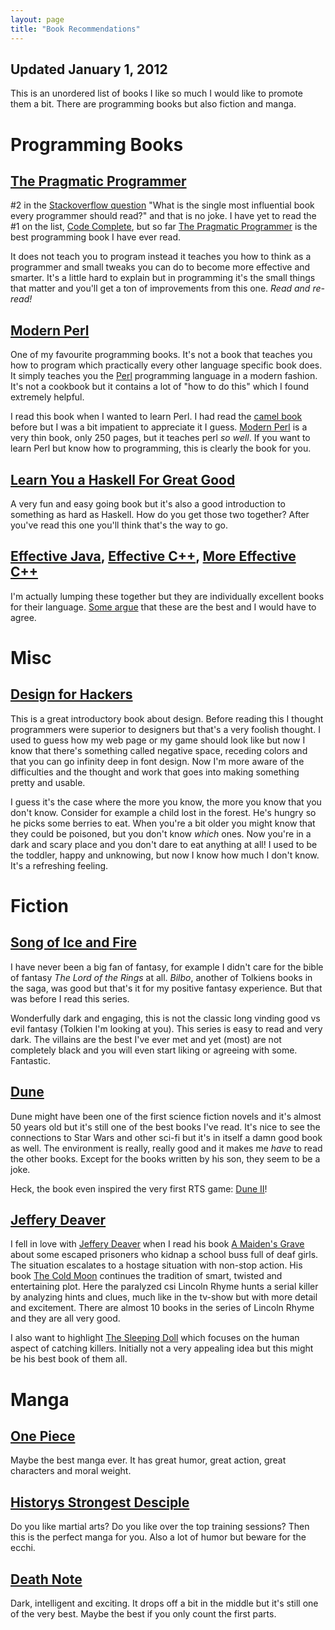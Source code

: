 ```yaml
---
layout: page
title: "Book Recommendations"
---
```


Updated January 1, 2012
------

This is an unordered list of books I like so much I would like to promote them a bit. There are programming books but also fiction and manga.

Programming Books
================

[The Pragmatic Programmer][]
----------
\#2 in the [Stackoverflow question][stq] "What is the single most influential book every programmer should read?" and that is no joke. I have yet to read the #1 on the list, [Code Complete][], but so far [The Pragmatic Programmer][] is the best programming book I have ever read.

It does not teach you to program instead it teaches you how to think as a programmer and small tweaks you can do to become more effective and smarter. It's a little hard to explain but in programming it's the small things that matter and you'll get a ton of improvements from this one. *Read and re-read!*

[The Pragmatic Programmer]: http://pragprog.com/the-pragmatic-programmer "The Pragmatic Programmer"
[Code Complete]: http://cc2e.com/ "Code Complete"

[Modern Perl][]
---------
One of my favourite programming books. It's not a book that teaches you how to program which practically every other language specific book does. It simply teaches you the [Perl][] programming language in a modern fashion. It's not a cookbook but it contains a lot of "how to do this" which I found extremely helpful.

I read this book when I wanted to learn Perl. I had read the [camel book][] before but I was a bit impatient to appreciate it I guess. [Modern Perl][] is a very thin book, only 250 pages, but it teaches perl *so well*. If you want to learn Perl but know how to programming, this is clearly the book for you.

[Perl]: http://www.perl.org/ "Perl, the most fun language I know"
[camel book]: http://shop.oreilly.com/product/9780596000271.do "The Camel book"
[Modern Perl]: http://www.modernperlbooks.com/ "Modern Perl book"

[Learn You a Haskell For Great Good][]
----------
A very fun and easy going book but it's also a good introduction to something as hard as Haskell. How do you get those two together? After you've read this one you'll think that's the way to go.

[Learn You a Haskell For Great Good]: http://learnyouahaskell.com/ "Learn Haskell the fun way!"

[Effective Java][], [Effective C++][scottmeyers], [More Effective C++][scottmeyers]
----------
I'm actually lumping these together but they are individually excellent books for their language. [Some argue][stq] that these are the best and I would have to agree.

[Effective Java]: http://java.sun.com/docs/books/effective/
[scottmeyers]: http://aristeia.com/books.html "Scott Meyers books Effective C++, More Effective C++"

[stq]: http://stackoverflow.com/questions/1711/what-is-the-single-most-influential-book-every-programmer-should-read "What is the single most influential book every programmer should read?"

Misc
====

[Design for Hackers][]
----------
This is a great introductory book about design. Before reading this I thought programmers were superior to designers but that's a very foolish thought. I used to guess how my web page or my game should look like but now I know that there's something called negative space, receding colors and that you can go infinity deep in font design. Now I'm more aware of the difficulties and the thought and work that goes into making something pretty and usable.

I guess it's the case where the more you know, the more you know that you don't know. Consider for example a child lost in the forest. He's hungry so he picks some berries to eat. When you're a bit older you might know that they could be poisoned, but you don't know *which* ones. Now you're in a dark and scary place and you don't dare to eat anything at all! I used to be the toddler, happy and unknowing, but now I know how much I don't know. It's a refreshing feeling.

[Design for Hackers]: http://www.designforhackers.com/ "Design for Hackers"

Fiction
=======

[Song of Ice and Fire][]
----------
I have never been a big fan of fantasy, for example I didn't care for the bible of fantasy *The Lord of the Rings* at all. *Bilbo*, another of Tolkiens books in the saga, was good but that's it for my positive fantasy experience. But that was before I read this series.

Wonderfully dark and engaging, this is not the classic long vinding good vs evil fantasy (Tolkien I'm looking at you). This series is easy to read and very dark. The villains are the best I've ever met and yet (most) are not completely black and you will even start liking or agreeing with some. Fantastic.

[Song of Ice and Fire]: http://en.wikipedia.org/wiki/A_Song_of_Ice_and_Fire "Wikipedia A Song of Ice and Fire"

[Dune][]
------
Dune might have been one of the first science fiction novels and it's almost 50 years old but it's still one of the best books I've read. It's nice to see the connections to Star Wars and other sci-fi but it's in itself a damn good book as well. The environment is really, really good and it makes me *have* to read the other books. Except for the books written by his son, they seem to be a joke.

Heck, the book even inspired the very first RTS game: [Dune II][]!

[Dune]: http://en.wikipedia.org/wiki/Dune_%28novel%29 "Wikipedia Dune"
[Dune II]: http://en.wikipedia.org/wiki/Dune_IIhttp://en.wikipedia.org/wiki/Dune_II "Dune II the first RTS game"

[Jeffery Deaver][]
----------
I fell in love with [Jeffery Deaver][] when I read his book [A Maiden's Grave][maiden] about some escaped prisoners who kidnap a school buss full of deaf girls. The situation escalates to a hostage situation with non-stop action. His book [The Cold Moon][] continues the tradition of smart, twisted and entertaining plot. Here the paralyzed csi Lincoln Rhyme hunts a serial killer by analyzing hints and clues, much like in the tv-show but with more detail and excitement. There are almost 10 books in the series of Lincoln Rhyme and they are all very good.

I also want to highlight [The Sleeping Doll][] which focuses on the human aspect of catching killers. Initially not a very appealing idea but this might be his best book of them all.

[Jeffery Deaver]: http://en.wikipedia.org/wiki/Jeffery_Deaver "Jeffery Deaver"
[maiden]: http://jefferydeaver.com/Novels_/A_Maiden_s_Grave/a_maiden_s_grave.html "A Maiden's Grave"
[The Cold Moon]: http://www.jefferydeaver.com/Novels_/ColdMoon/coldmoon.html "The Cold Moon"
[The Sleeping Doll]: http://www.jefferydeaver.com/Novels_/SleepingDoll/sleepingdoll.html "The Sleeping Doll"

Manga
=====

[One Piece](#)
------
Maybe the best manga ever. It has great humor, great action, great characters and moral weight.

[Historys Strongest Desciple](#)
------
Do you like martial arts? Do you like over the top training sessions? Then this is the perfect manga for you. Also a lot of humor but beware for the ecchi.

[Death Note](#)
------
Dark, intelligent and exciting. It drops off a bit in the middle but it's still one of the very best. Maybe the best if you only count the first parts.

